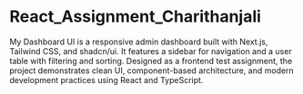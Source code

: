 # React_Assignment_Charithanjali
My Dashboard UI is a responsive admin dashboard built with Next.js, Tailwind CSS, and shadcn/ui. It features a sidebar for navigation and a user table with filtering and sorting. Designed as a frontend test assignment, the project demonstrates clean UI, component-based architecture, and modern development practices using React and TypeScript.
